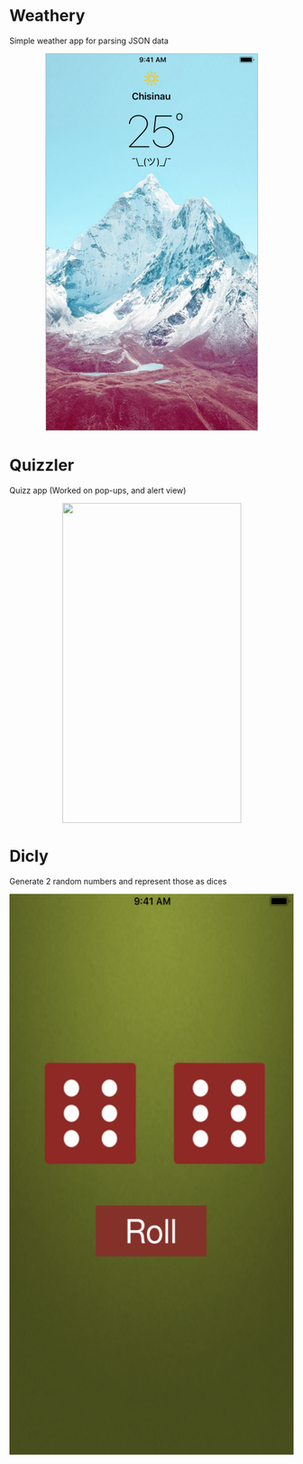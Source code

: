 # Weathery

Simple weather app for parsing JSON data

<p align="center">
 <img width="379" height="671" src="Weathery/Weathery.png">
</p>

# Quizzler

Quizz app (Worked on pop-ups, and alert view)

<p align="center">
 <img width="317" height="567" src="https://github.com/londonappbrewery/Images/blob/master/Quizzler.gif">
</p>

# Dicly

Generate 2 random numbers and represent those as dices

<p align="center">
 <img width="558" height="994" src="/App%20Development/Dicly/Dicly.png">
</p>
